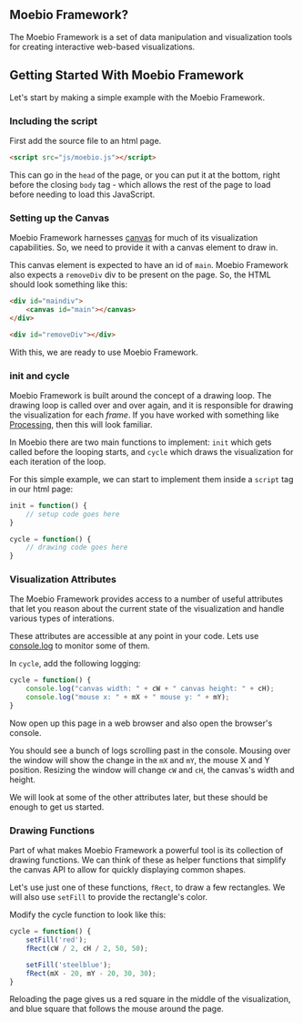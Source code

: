 ## Moebio Framework?

The Moebio Framework is a set of data manipulation and visualization tools for creating interactive web-based visualizations.


## Getting Started With Moebio Framework

Let's start by making a simple example with the Moebio Framework.

### Including the script

First add the source file to an html page.

```html
<script src="js/moebio.js"></script>
```

This can go in the `head` of the page, or you can put it at the bottom, right before the closing `body` tag - which allows the rest of the page to load before needing to load this JavaScript.


### Setting up the Canvas

Moebio Framework harnesses [canvas](https://developer.mozilla.org/en-US/docs/Web/API/Canvas_API) for much of its visualization capabilities. So, we need to provide it with a canvas element to draw in.

This canvas element is expected to have an id of `main`. Moebio Framework also expects a `removeDiv` div to be present on the page. So, the HTML should look something like this:

```html
<div id="maindiv">
	<canvas id="main"></canvas>
</div>

<div id="removeDiv"></div>
```

With this, we are ready to use Moebio Framework.

### init and cycle

Moebio Framework is built around the concept of a drawing loop. The drawing loop is called over and over again, and it is responsible for drawing the visualization for each _frame_. If you have worked with something like [Processing](https://processing.org/), then this will look familiar.

In Moebio there are two main functions to implement: `init` which gets called before the looping starts, and `cycle` which draws the visualization for each iteration of the loop.

For this simple example, we can start to implement them inside a `script` tag in our html page:

```javascript
init = function() {
	// setup code goes here
}

cycle = function() {
	// drawing code goes here
}
```

### Visualization Attributes

The Moebio Framework provides access to a number of useful attributes that let you reason about the current state of the visualization and handle various types of interations.

These attributes are accessible at any point in your code. Lets use [console.log](https://developer.mozilla.org/en-US/docs/Web/API/Console/log) to monitor some of them.

In `cycle`, add the following logging:

```javascript
cycle = function() {
	console.log("canvas width: " + cW + " canvas height: " + cH);
	console.log("mouse x: " + mX + " mouse y: " + mY);
}
```

Now open up this page in a web browser and also open the browser's console.

You should see a bunch of logs scrolling past in the console. Mousing over the window will show the change in the `mX` and `mY`, the mouse X and Y position. Resizing the window will change `cW` and `cH`, the canvas's width and height.

We will look at some of the other attributes later, but these should be enough to get us started.

### Drawing Functions

Part of what makes Moebio Framework a powerful tool is its collection of drawing functions. We can think of these as helper functions that simplify the canvas API to allow for quickly displaying common shapes.

Let's use just one of these functions, `fRect`, to draw a few rectangles. We will also use `setFill` to provide the rectangle's color.

Modify the cycle function to look like this:

```javascript
cycle = function() {
	setFill('red');
	fRect(cW / 2, cH / 2, 50, 50);

	setFill('steelblue');
	fRect(mX - 20, mY - 20, 30, 30);
}
```

Reloading the page gives us a red square in the middle of the visualization, and blue square that follows the mouse around the page.
